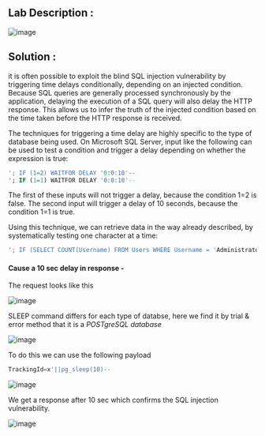 ## Lab Description :

![image](https://user-images.githubusercontent.com/67383098/235321557-05e2a6b3-b436-45af-ad3e-02bdedd91916.png)

## Solution :

 it is often possible to exploit the blind SQL injection vulnerability by triggering time delays conditionally, depending on an injected condition. Because SQL queries are generally processed synchronously by the application, delaying the execution of a SQL query will also delay the HTTP response. This allows us to infer the truth of the injected condition based on the time taken before the HTTP response is received.

The techniques for triggering a time delay are highly specific to the type of database being used. On Microsoft SQL Server, input like the following can be used to test a condition and trigger a delay depending on whether the expression is true: 

```sql
'; IF (1=2) WAITFOR DELAY '0:0:10'--
'; IF (1=1) WAITFOR DELAY '0:0:10'--
```

 The first of these inputs will not trigger a delay, because the condition 1=2 is false. The second input will trigger a delay of 10 seconds, because the condition 1=1 is true.

Using this technique, we can retrieve data in the way already described, by systematically testing one character at a time: 

```sql
'; IF (SELECT COUNT(Username) FROM Users WHERE Username = 'Administrator' AND SUBSTRING(Password, 1, 1) > 'm') = 1 WAITFOR DELAY '0:0:{delay}'--
```

#### Cause a 10 sec delay in response -

The request looks like this 

![image](https://user-images.githubusercontent.com/67383098/235321733-35745ef4-f902-4397-bdc3-baa45a1b4a8d.png)

SLEEP command differs for each type of databse, here we find it by trial & error method that it is a *POSTgreSQL database*

![image](https://user-images.githubusercontent.com/67383098/235321833-a09fa828-8d67-4084-9c2e-5fec2c239f95.png)


To do this we can use the following payload 

```sql
TrackingId=x'||pg_sleep(10)--
```

![image](https://user-images.githubusercontent.com/67383098/235321757-89cd61bd-2855-4389-af32-6ec22ca24d85.png)

We get a response after 10 sec which confirms the SQL injection vulnerability.


![image](https://user-images.githubusercontent.com/67383098/235321954-4b95899e-90f0-4ae0-9fc8-97f6f5113c55.png)























